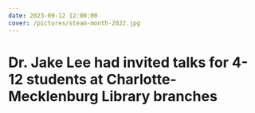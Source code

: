 ```yaml
---
date: 2023-09-12 12:00:00
cover: /pictures/steam-month-2022.jpg
---
```


# Dr. Jake Lee had invited talks for 4-12 students at Charlotte-Mecklenburg Library branches

<!-- more -->
